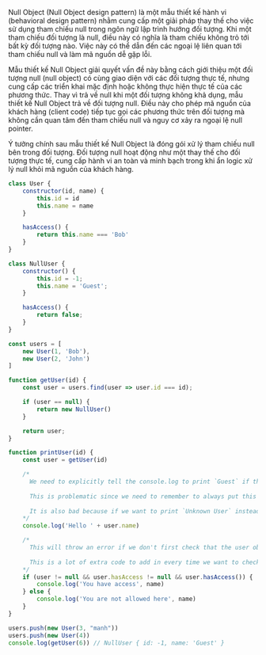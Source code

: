 Null Object (Null Object design pattern) là một mẫu thiết kế hành vi (behavioral design pattern) nhằm cung cấp một giải pháp thay thế cho việc sử dụng tham chiếu null trong ngôn ngữ lập trình hướng đối tượng. Khi một tham chiếu đối tượng là null, điều này có nghĩa là tham chiếu không trỏ tới bất kỳ đối tượng nào. Việc này có thể dẫn đến các ngoại lệ liên quan tới tham chiếu null và làm mã nguồn dễ gặp lỗi.

Mẫu thiết kế Null Object giải quyết vấn đề này bằng cách giới thiệu một đối tượng null (null object) có cùng giao diện với các đối tượng thực tế, nhưng cung cấp các triển khai mặc định hoặc không thực hiện thực tế của các phương thức. Thay vì trả về null khi một đối tượng không khả dụng, mẫu thiết kế Null Object trả về đối tượng null. Điều này cho phép mã nguồn của khách hàng (client code) tiếp tục gọi các phương thức trên đối tượng mà không cần quan tâm đến tham chiếu null và nguy cơ xảy ra ngoại lệ null pointer.

Ý tưởng chính sau mẫu thiết kế Null Object là đóng gói xử lý tham chiếu null bên trong đối tượng. Đối tượng null hoạt động như một thay thế cho đối tượng thực tế, cung cấp hành vi an toàn và minh bạch trong khi ẩn logic xử lý null khỏi mã nguồn của khách hàng.


```js
class User {
    constructor(id, name) {
        this.id = id
        this.name = name
    }

    hasAccess() {
        return this.name === 'Bob'
    }
}

class NullUser {
    constructor() {
        this.id = -1;
        this.name = 'Guest';
    }

    hasAccess() {
        return false;
    }
}

const users = [
    new User(1, 'Bob'),
    new User(2, 'John')
]

function getUser(id) {
    const user = users.find(user => user.id === id);

    if (user == null) {
        return new NullUser()
    }

    return user;
}

function printUser(id) {
    const user = getUser(id)

    /*
      We need to explicitly tell the console.log to print `Guest` if the user does not have a name
  
      This is problematic since we need to remember to always put this every time we use the users name
  
      It is also bad because if we want to print `Unknown User` instead, we would need to change every place that we put `Guest` which will most likely be all over the application
    */
    console.log('Hello ' + user.name)

    /*
      This will throw an error if we don't first check that the user object has this function available and isn't null.
    
      This is a lot of extra code to add in every time we want to check user access, and could cause bugs that are easy to miss if we forget to do the null checks.
    */
    if (user != null && user.hasAccess != null && user.hasAccess()) {
        console.log('You have access', name)
    } else {
        console.log('You are not allowed here', name)
    }
}

users.push(new User(3, "manh"))
users.push(new User(4))
console.log(getUser(6)) // NullUser { id: -1, name: 'Guest' }
```
